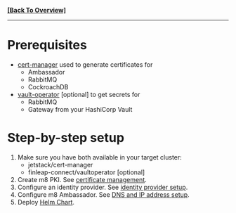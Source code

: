 **[[Back To Overview]](../README.md)**

---

# Prerequisites

* [cert-manager](https://cert-manager.io/docs/) used to generate certificates for
  * Ambassador
  * RabbitMQ
  * CockroachDB
* [vault-operator](https://gitlab.figo.systems/platform/vault-operator) [optional] to get secrets for
  * RabbitMQ
  * Gateway
  from your HashiCorp Vault

# Step-by-step setup

1. Make sure you have both available in your target cluster:
    * jetstack/cert-manager
    * finleap-connect/vaultoperator [optional]
1. Create m8 PKI.
See [certificate management](01-certificate-management.md).
1. Configure an identity provider.
See [identity provider setup](02-identity-provider-setup.md).
1. Configure m8 Ambassador.
See [DNS and IP address setup](03-dns-and-ip-address-setup.md).
1. Deploy [Helm Chart](../../build/package/helm/monoskope/README.md).
